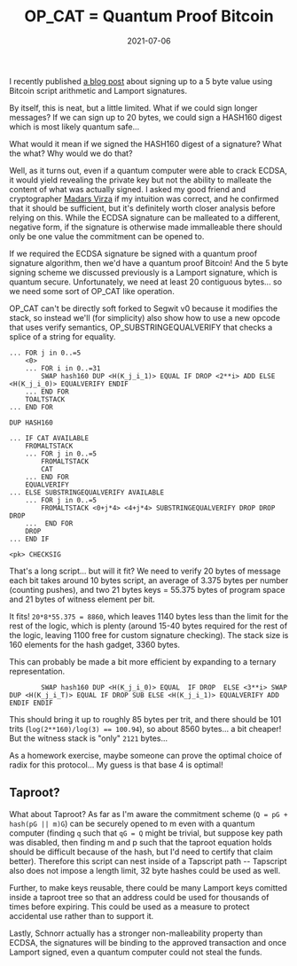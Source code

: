 ﻿---
comments: True
disqusId: 3d15c3e24acd5794eec1f2637d1a842936617b23 
layout: post
title: OP\_CAT = Quantum Proof Bitcoin
date: 2021-07-06
---

I recently published [a blog
post](https://rubin.io/blog/2021/07/02/signing-5-bytes/) about signing up to a
5 byte value using Bitcoin script arithmetic and Lamport signatures.

By itself, this is neat, but a little limited. What if we could sign longer
messages? If we can sign up to 20 bytes, we could sign a HASH160 digest which
is most likely quantum safe...

What would it mean if we signed the HASH160 digest of a signature? What the
what? Why would we do that?

Well, as it turns out, even if a quantum computer were able to crack ECDSA, it
would yield revealing the private key but not the ability to malleate the
content of what was actually signed.  I asked my good friend and cryptographer
[Madars Virza](https://madars.org/) if my intuition was correct, and he
confirmed that it should be sufficient, but it's definitely worth closer
analysis before relying on this. While the ECDSA signature can be malleated to a
different, negative form, if the signature is otherwise made immalleable there
should only be one value the commitment can be opened to.

If we required the ECDSA signature be signed with a quantum proof signature
algorithm, then we'd have a quantum proof Bitcoin! And the 5 byte signing scheme
we discussed previously is a Lamport signature, which is quantum secure.
Unfortunately, we need at least 20 contiguous bytes... so we need some sort of
OP\_CAT like operation.

OP\_CAT can't be directly soft forked to Segwit v0 because it modifies the
stack, so instead we'll (for simplicity) also show how to use a new opcode that
uses verify semantics, OP\_SUBSTRINGEQUALVERIFY that checks a splice of a string
for equality.

```
... FOR j in 0..=5
    <0>
    ... FOR i in 0..=31
        SWAP hash160 DUP <H(K_j_i_1)> EQUAL IF DROP <2**i> ADD ELSE <H(K_j_i_0)> EQUALVERIFY ENDIF
    ... END FOR
    TOALTSTACK
... END FOR

DUP HASH160

... IF CAT AVAILABLE
    FROMALTSTACK
    ... FOR j in 0..=5
        FROMALTSTACK
        CAT
    ... END FOR
    EQUALVERIFY
... ELSE SUBSTRINGEQUALVERIFY AVAILABLE
    ... FOR j in 0..=5
        FROMALTSTACK <0+j*4> <4+j*4> SUBSTRINGEQUALVERIFY DROP DROP DROP
    ...  END FOR
    DROP
... END IF

<pk> CHECKSIG
```

That's a long script... but will it fit? We need to verify 20 bytes of message
each bit takes around 10 bytes script, an average of 3.375 bytes per number
(counting pushes), and two 21 bytes keys = 55.375 bytes of program space and 21
bytes of witness element per bit.

It fits! `20*8*55.375 = 8860`, which leaves 1140 bytes less than the limit for
the rest of the logic, which is plenty (around 15-40 bytes required for the rest
of the logic, leaving 1100 free for custom signature checking). The stack size
is 160 elements for the hash gadget, 3360 bytes.

This can probably be made a bit more efficient by expanding to a ternary
representation.

```
        SWAP hash160 DUP <H(K_j_i_0)> EQUAL  IF DROP  ELSE <3**i> SWAP DUP <H(K_j_i_T)> EQUAL IF DROP SUB ELSE <H(K_j_i_1)> EQUALVERIFY ADD  ENDIF ENDIF
```

This should bring it up to roughly 85 bytes per trit, and there should be 101
trits (`log(2**160)/log(3) == 100.94`), so about 8560 bytes... a bit cheaper!
But the witness stack is "only" `2121` bytes...

As a homework exercise, maybe someone can prove the optimal choice of radix for
this protocol... My guess is that base 4 is optimal!

## Taproot?

What about Taproot? As far as I'm aware the commitment scheme (`Q = pG + hash(pG
|| m)G`) can be securely opened to m even with a quantum computer (finding `q`
such that `qG = Q` might be trivial, but suppose key path was disabled, then
finding m and p such that the taproot equation holds should be difficult because
of the hash, but I'd need to certify that claim better).  Therefore this
script can nest inside of a Tapscript path -- Tapscript also does not impose a
length limit, 32 byte hashes could be used as well.

Further, to make keys reusable, there could be many Lamport keys comitted inside
a taproot tree so that an address could be used for thousands of times before
expiring. This could be used as a measure to protect accidental use rather than
to support it.

Lastly, Schnorr actually has a stronger non-malleability property than ECDSA,
the signatures will be binding to the approved transaction and once Lamport
signed, even a quantum computer could not steal the funds.





